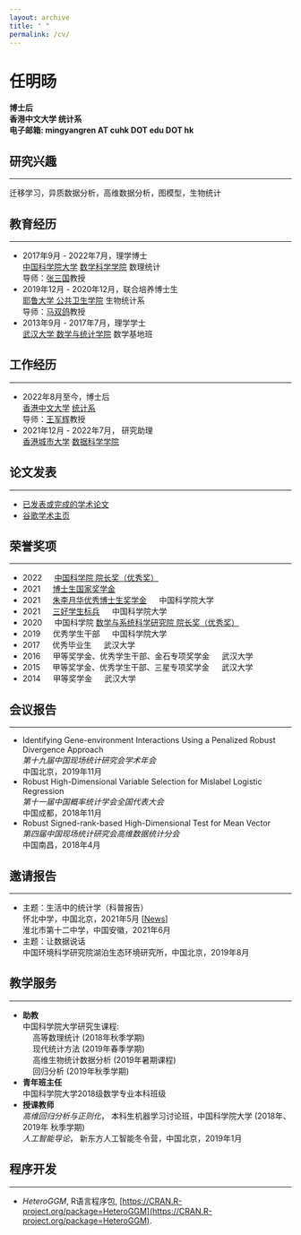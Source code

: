```yaml
---
layout: archive
title: " "
permalink: /cv/
---
```


<h1>任明旸</h1>  

<b>博士后</b>  
<b>香港中文大学 统计系</b>  
<b>电子邮箱: mingyangren AT cuhk DOT edu DOT hk </b>  

## 研究兴趣
- - -
迁移学习，异质数据分析，高维数据分析，图模型，生物统计

## 教育经历
- - -
- 2017年9月 - 2022年7月，理学博士  
[中国科学院大学](https://www.ucas.ac.cn/) [数学科学学院](https://math.ucas.ac.cn/index.php/zh-CN/) 数理统计  
导师：[张三国](http://people.ucas.ac.cn/~sgzhang)教授
- 2019年12月 - 2020年12月，联合培养博士生  
[耶鲁大学 公共卫生学院](https://publichealth.yale.edu/) 生物统计系  
导师：[马双鸽](https://publichealth.yale.edu/profile/shuangge_ma/)教授
- 2013年9月 - 2017年7月，理学学士  
[武汉大学 数学与统计学院](http://maths.whu.edu.cn/) 数学基地班
 
## 工作经历
- - -
- 2022年8月至今，博士后   
[香港中文大学](https://www.cuhk.edu.hk/) [统计系](https://www.sta.cuhk.edu.hk/)    
导师：[王军辉](https://www.sta.cuhk.edu.hk/peoples/jwang/)教授
- 2021年12月 - 2022年7月， 研究助理  
[香港城市大学](https://www.cityu.edu.hk/) [数据科学学院](https://www.sdsc.cityu.edu.hk/)   



## 论文发表
- - -
- [已发表或完成的学术论文](https://ren-mingyang.github.io//publications/)  
- [谷歌学术主页](https://scholar.google.com/citations?user=eciAdOQAAAAJ&hl=zh-CN)

## 荣誉奖项
- - -
- 2022 &emsp; [中国科学院 院长奖（优秀奖）](https://math.ucas.ac.cn/index.php/zh-CN/news/2765-2022-2)
- 2021 &emsp; [博士生国家奖学金](https://math.ucas.ac.cn/index.php/zh-CN/news/2678-2021-6)
- 2021 &emsp; [朱李月华优秀博士生奖学金](https://math.ucas.ac.cn/index.php/zh-CN/news/2624-2021-2) &emsp; 中国科学院大学
- 2021 &emsp; [三好学生标兵](https://math.ucas.ac.cn/index.php/zh-CN/qyntz/2610-2020-2022) &emsp; 中国科学院大学
- 2020 &emsp; 中国科学院 [数学与系统科学研究院 院长奖（优秀奖）](https://math.ucas.ac.cn/index.php/zh-CN/news/2551-2020-10-07-07-59-36)
- 2019 &emsp; 优秀学生干部 &emsp; 中国科学院大学
- 2017 &emsp; 优秀毕业生 &emsp; 武汉大学
- 2016 &emsp; 甲等奖学金、优秀学生干部、金石专项奖学金 &emsp; 武汉大学
- 2015 &emsp; 甲等奖学金、优秀学生干部、三星专项奖学金 &emsp; 武汉大学
- 2014 &emsp; 甲等奖学金 &emsp; 武汉大学

## 会议报告
- - -
- Identifying Gene-environment Interactions Using a Penalized Robust Divergence Approach  
*第十九届中国现场统计研究会学术年会*  
中国北京，2019年11月
- Robust High-Dimensional Variable Selection for Mislabel Logistic Regression  
*第十一届中国概率统计学会全国代表大会*  
中国成都，2018年11月
- Robust Signed-rank-based High-Dimensional Test for Mean Vector  
*第四届中国现场统计研究会高维数据统计分会*  
中国南昌，2018年4月

## 邀请报告
- - -
- 主题：生活中的统计学（科普报告）  
怀北中学，中国北京，2021年5月 [[News](https://mp.weixin.qq.com/s/H0SmEDJxXV4HZnTuolkueA)]  
淮北市第十二中学，中国安徽，2021年6月  
- 主题：让数据说话  
中国环境科学研究院湖泊生态环境研究所，中国北京，2019年8月

## 教学服务
- - -
- **助教**  
  中国科学院大学研究生课程:  
    &emsp; 高等数理统计 (2018年秋季学期)  
    &emsp; 现代统计方法 (2019年春季学期)  
    &emsp; 高维生物统计数据分析 (2019年暑期课程)  
    &emsp; 回归分析 (2019年秋季学期)
- **青年班主任**  
  中国科学院大学2018级数学专业本科班级
- **授课教师**  
  *高维回归分析与正则化*， 本科生机器学习讨论班，中国科学院大学 (2018年、2019年 秋季学期)  
  *人工智能导论*， 新东方人工智能冬令营，中国北京，2019年1月


## 程序开发
- - -
- *HeteroGGM*, R语言程序包, [https://CRAN.R-project.org/package=HeteroGGM](https://CRAN.R-project.org/package=HeteroGGM).

